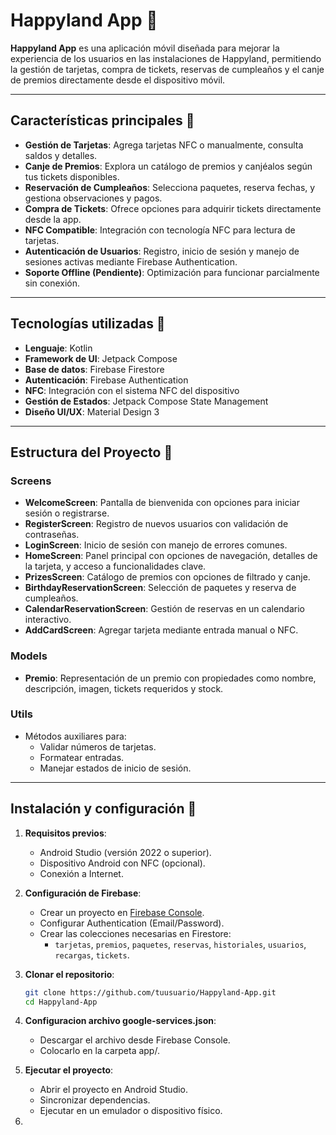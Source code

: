 # Happyland App 🎢

**Happyland App** es una aplicación móvil diseñada para mejorar la experiencia de los usuarios en las instalaciones de Happyland, permitiendo la gestión de tarjetas, compra de tickets, reservas de cumpleaños y el canje de premios directamente desde el dispositivo móvil.

---

## Características principales 📱

- **Gestión de Tarjetas**: Agrega tarjetas NFC o manualmente, consulta saldos y detalles.
- **Canje de Premios**: Explora un catálogo de premios y canjéalos según tus tickets disponibles.
- **Reservación de Cumpleaños**: Selecciona paquetes, reserva fechas, y gestiona observaciones y pagos.
- **Compra de Tickets**: Ofrece opciones para adquirir tickets directamente desde la app.
- **NFC Compatible**: Integración con tecnología NFC para lectura de tarjetas.
- **Autenticación de Usuarios**: Registro, inicio de sesión y manejo de sesiones activas mediante Firebase Authentication.
- **Soporte Offline (Pendiente)**: Optimización para funcionar parcialmente sin conexión.

---

## Tecnologías utilizadas 🔧

- **Lenguaje**: Kotlin
- **Framework de UI**: Jetpack Compose
- **Base de datos**: Firebase Firestore
- **Autenticación**: Firebase Authentication
- **NFC**: Integración con el sistema NFC del dispositivo
- **Gestión de Estados**: Jetpack Compose State Management
- **Diseño UI/UX**: Material Design 3

---

## Estructura del Proyecto 📂

### Screens
- **WelcomeScreen**: Pantalla de bienvenida con opciones para iniciar sesión o registrarse.
- **RegisterScreen**: Registro de nuevos usuarios con validación de contraseñas.
- **LoginScreen**: Inicio de sesión con manejo de errores comunes.
- **HomeScreen**: Panel principal con opciones de navegación, detalles de la tarjeta, y acceso a funcionalidades clave.
- **PrizesScreen**: Catálogo de premios con opciones de filtrado y canje.
- **BirthdayReservationScreen**: Selección de paquetes y reserva de cumpleaños.
- **CalendarReservationScreen**: Gestión de reservas en un calendario interactivo.
- **AddCardScreen**: Agregar tarjeta mediante entrada manual o NFC.

### Models
- **Premio**: Representación de un premio con propiedades como nombre, descripción, imagen, tickets requeridos y stock.

### Utils
- Métodos auxiliares para:
  - Validar números de tarjetas.
  - Formatear entradas.
  - Manejar estados de inicio de sesión.

---

## Instalación y configuración 🚀

1. **Requisitos previos**:
   - Android Studio (versión 2022 o superior).
   - Dispositivo Android con NFC (opcional).
   - Conexión a Internet.

2. **Configuración de Firebase**:
   - Crear un proyecto en [Firebase Console](https://console.firebase.google.com/).
   - Configurar Authentication (Email/Password).
   - Crear las colecciones necesarias en Firestore:
     - `tarjetas`, `premios`, `paquetes`, `reservas`, `historiales`, `usuarios`, `recargas`, `tickets`.

3. **Clonar el repositorio**:
   ```bash
   git clone https://github.com/tuusuario/Happyland-App.git
   cd Happyland-App
   
4. **Configuracion archivo google-services.json**:
   - Descargar el archivo desde Firebase Console.
   - Colocarlo en la carpeta app/.
     
5. **Ejecutar el proyecto**:
   - Abrir el proyecto en Android Studio.
   - Sincronizar dependencias.
   - Ejecutar en un emulador o dispositivo físico.
6. 
